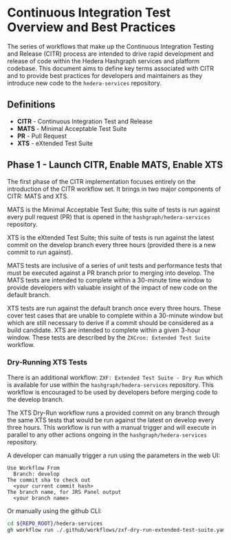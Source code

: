 # Continuous Integration Test Overview and Best Practices

The series of workflows that make up the Continuous Integration Testing and Release (CITR) process are intended
to drive rapid development and release of code within the Hedera Hashgraph services and platform codebase. This
document aims to define key terms associated with CITR and to provide best practices for developers and
maintainers as they introduce new code to the `hedera-services` repository.

## Definitions

- **CITR** - Continuous Integration Test and Release
- **MATS** - Minimal Acceptable Test Suite
- **PR** - Pull Request
- **XTS** - eXtended Test Suite

## Phase 1 - Launch CITR, Enable MATS, Enable XTS

The first phase of the CITR implementation focuses entirely on the introduction of the CITR workflow set. It brings in
two major components of CITR: MATS and XTS.

MATS is the Minimal Acceptable Test Suite; this suite of tests is run against every pull request (PR) that is opened in
the `hashgraph/hedera-services` repository.

XTS is the eXtended Test Suite; this suite of tests is run against the latest commit on the develop branch every three
hours (provided there is a new commit to run against).

MATS tests are inclusive of a series of unit tests and performance tests that must be executed against a PR branch prior
to merging into develop. The MATS tests are intended to complete within a 30-minute time window to provide developers
with valuable insight of the impact of new code on the default branch.

XTS tests are run against the default branch once every three hours. These cover test cases that are unable to complete
within a 30-minute window but which are still necessary to derive if a commit should be considered as a build
candidate. XTS are intended to complete within a given 3-hour window. These tests are described by the
`ZXCron: Extended Test Suite` workflow.

### Dry-Running XTS Tests

There is an additional workflow: `ZXF: Extended Test Suite - Dry Run` which is available for use within the
`hashgraph/hedera-services` repository. This workflow is encouraged to be used by developers before merging code to 
the develop branch.

The XTS Dry-Run workflow runs a provided commit on any branch through the same XTS tests that would be run against the
latest on develop every three hours. This workflow is run with a manual trigger and will execute in parallel to any
other actions ongoing in the `hashgraph/hedera-services` repository.

A developer can manually trigger a run using the parameters in the web UI:

```text
Use Workflow From
  Branch: develop
The commit sha to check out
  <your current commit hash>
The branch name, for JRS Panel output
  <your branch name>
```

Or manually using the github CLI:

```bash
cd ${REPO_ROOT}/hedera-services
gh workflow run ./.github/workflows/zxf-dry-run-extended-test-suite.yaml -f commit_sha=`git rev-parse HEAD` -f branch_name='<branch_name>'
```